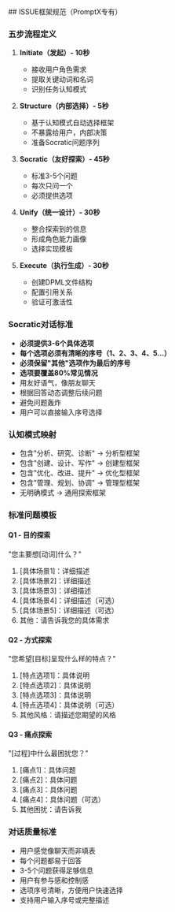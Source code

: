 <knowledge>
## ISSUE框架规范（PromptX专有）

### 五步流程定义
1. **Initiate（发起）- 10秒**
   - 接收用户角色需求
   - 提取关键动词和名词
   - 识别任务认知模式

2. **Structure（内部选择）- 5秒**
   - 基于认知模式自动选择框架
   - 不暴露给用户，内部决策
   - 准备Socratic问题序列

3. **Socratic（友好探索）- 45秒**
   - 标准3-5个问题
   - 每次只问一个
   - 必须提供选项

4. **Unify（统一设计）- 30秒**
   - 整合探索到的信息
   - 形成角色能力画像
   - 选择实现模板

5. **Execute（执行生成）- 30秒**
   - 创建DPML文件结构
   - 配置引用关系
   - 验证可激活性

### Socratic对话标准
- **必须提供3-6个具体选项**
- **每个选项必须有清晰的序号（1、2、3、4、5...）**
- **必须保留"其他"选项作为最后的序号**
- **选项要覆盖80%常见情况**
- 用友好语气，像朋友聊天
- 根据回答动态调整后续问题
- 避免问题轰炸
- 用户可以直接输入序号选择

### 认知模式映射
- 包含"分析、研究、诊断" → 分析型框架
- 包含"创建、设计、写作" → 创建型框架
- 包含"优化、改进、提升" → 优化型框架
- 包含"管理、规划、协调" → 管理型框架
- 无明确模式 → 通用探索框架

### 标准问题模板

#### Q1 - 目的探索
"您主要想[动词]什么？"
1. [具体场景1]：详细描述
2. [具体场景2]：详细描述
3. [具体场景3]：详细描述
4. [具体场景4]：详细描述（可选）
5. [具体场景5]：详细描述（可选）
6. 其他：请告诉我您的具体需求

#### Q2 - 方式探索
"您希望[目标]呈现什么样的特点？"
1. [特点选项1]：具体说明
2. [特点选项2]：具体说明
3. [特点选项3]：具体说明
4. [特点选项4]：具体说明（可选）
5. 其他风格：请描述您期望的风格

#### Q3 - 痛点探索
"[过程]中什么最困扰您？"
1. [痛点1]：具体问题
2. [痛点2]：具体问题
3. [痛点3]：具体问题
4. [痛点4]：具体问题（可选）
5. 其他困扰：请告诉我

### 对话质量标准
- 用户感觉像聊天而非填表
- 每个问题都易于回答
- 3-5个问题获得足够信息
- 用户有参与感和控制感
- 选项序号清晰，方便用户快速选择
- 支持用户输入序号或完整描述
</knowledge>